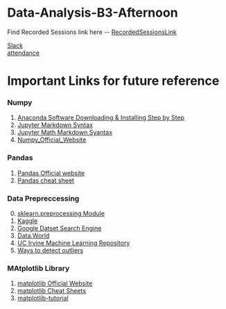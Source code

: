 # Data-Analysis-B3-Afternoon

Find Recorded Sessions link here -- <a href="https://drive.google.com/drive/folders/1byWKG56tr0927gTP-zbE0eFkI1EDf9Xk?usp=sharing">RecordedSessionsLink</a>

<a href="https://join.slack.com/t/dataanalysispython/shared_invite/zt-gdoy0v78-0xehMzKRS1K5bAH9Hgk6Dw">Slack</a> <br>
[attendance](https://docs.google.com/spreadsheets/d/1a-Yt9z1xGxtXCdAHMUD0yBcGb1eMsiE3WEmfllCNc0Y/edit?usp=sharing)


# Important Links for future reference

### Numpy

1. [Anaconda Software Downloading & Installing Step by Step](https://medium.com/@anilkumarteegala/getting-started-with-anaconda-and-jupyter-notebook-on-windows-68e68a2a3bbb)
2. [Jupyter Markdown Syntax](https://www.markdownguide.org/cheat-sheet/)
3. [Jupyter Math Markdown Syantax](https://www.math.ubc.ca/~pwalls/math-python/jupyter/latex/)
4. [Numpy_Official_Website](http://numpy.org/)

### Pandas 

1. [Pandas Official website](https://pandas.pydata.org/docs/user_guide/index.html#user-guide)
2. [Pandas cheat sheet](https://pandas.pydata.org/Pandas_Cheat_Sheet.pdf)

### Data Prepreccessing 

0. [sklearn.preprocessing Module](https://scikit-learn.org/stable/modules/preprocessing.html)
1. [Kaggle](https://www.kaggle.com/datasets)
2. [Google Datset Search Engine](https://datasetsearch.research.google.com/)
3. [Data.World](https://data.world/)
4. [UC Irvine Machine Learning Repository](https://archive.ics.uci.edu/ml/index.php)
5. [Ways to detect outliers](https://towardsdatascience.com/ways-to-detect-and-remove-the-outliers-404d16608dba)

### MAtplotlib Library

1. [matplotlib Official Website](http://matplotlib.org/)
2. [matplotlib Cheat Sheets](https://github.com/rougier/matplotlib-cheatsheet)
3. [matplotlib-tutorial](https://github.com/rougier/matplotlib-tutorial)
